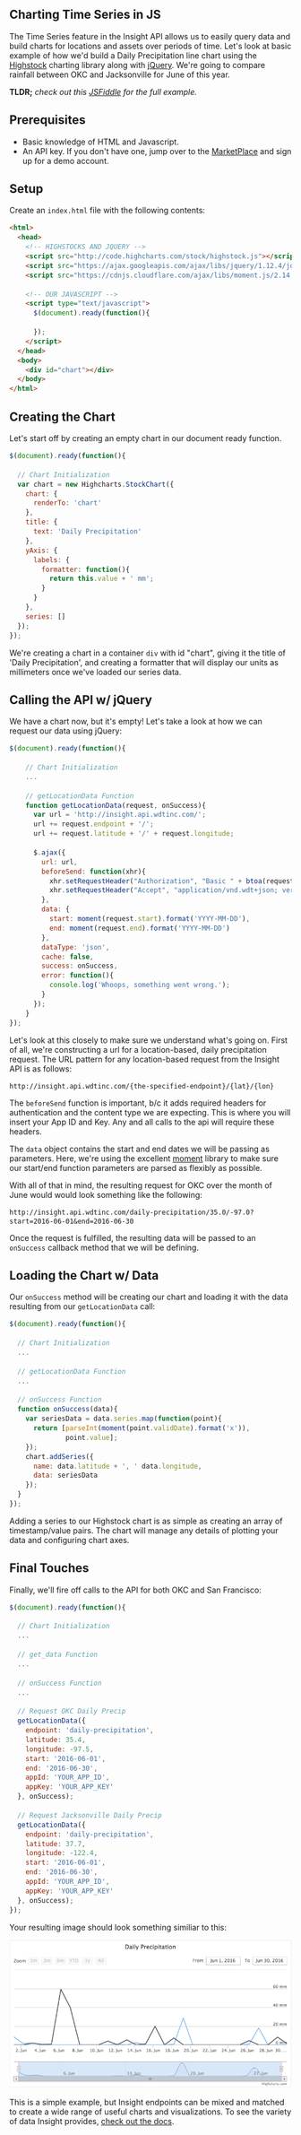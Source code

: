 Charting Time Series in JS
--------------------------

The Time Series feature in the Insight API allows us to easily query data and build charts for locations and assets over periods of time. Let's look at basic example of how we'd build a Daily Precipitation line chart using the [Highstock](http://www.highcharts.com/stock/demo) charting library along with [jQuery](http://api.jquery.com/jquery.ajax/). We're going to compare rainfall between OKC and Jacksonville for June of this year.

**TLDR;** *check out this [JSFiddle](https://jsfiddle.net/h9g0sfme/6/) for the full example.*

Prerequisites
-------------

- Basic knowledge of HTML and Javascript.
- An API key. If you don't have one, jump over to the [MarketPlace](http://skywise.wdtinc.com) and sign up for a demo account.

Setup
-----

Create an `index.html` file with the following contents:

```html
<html>
  <head>
    <!-- HIGHSTOCKS AND JQUERY -->
    <script src="http://code.highcharts.com/stock/highstock.js"></script>
    <script src="https://ajax.googleapis.com/ajax/libs/jquery/1.12.4/jquery.min.js"></script>
    <script src="https://cdnjs.cloudflare.com/ajax/libs/moment.js/2.14.1/moment.js"></script>

    <!-- OUR JAVASCRIPT -->
    <script type="text/javascript">
      $(document).ready(function(){

      });
    </script>
  </head>
  <body>
    <div id="chart"></div>
  </body>
</html>
```

Creating the Chart
------------------

Let's start off by creating an empty chart in our document ready function.

```javascript
$(document).ready(function(){

  // Chart Initialization
  var chart = new Highcharts.StockChart({
    chart: {
      renderTo: 'chart'
    },
    title: {
      text: 'Daily Precipitation'
    },
    yAxis: {
      labels: {
      	formatter: function(){
      	  return this.value + ' mm';
      	}
      }
    },
    series: []
  });
});
```

We're creating a chart in a container `div` with id "chart", giving it the title of 'Daily Precipitation', and creating a formatter that will display our units as millimeters once we've loaded our series data.

Calling the API w/ jQuery
-------------------------

We have a chart now, but it's empty! Let's take a look at how we can request our data using jQuery:

```javascript
$(document).ready(function(){

    // Chart Initialization
    ...

    // getLocationData Function
	function getLocationData(request, onSuccess){
	  var url = 'http://insight.api.wdtinc.com/';
	  url += request.endpoint + '/';
	  url += request.latitude + '/' + request.longitude;

	  $.ajax({
	    url: url,
	    beforeSend: function(xhr){
	      xhr.setRequestHeader("Authorization", "Basic " + btoa(request.appId + ":" + request.appKey));
	      xhr.setRequestHeader("Accept", "application/vnd.wdt+json; version=1");
	    },
	    data: {
	      start: moment(request.start).format('YYYY-MM-DD'),
	      end: moment(request.end).format('YYYY-MM-DD')
	    },
	    dataType: 'json',
	    cache: false,
	    success: onSuccess,
	    error: function(){
	      console.log('Whoops, something went wrong.');
	    }
	  });
	}
});
```

Let's look at this closely to make sure we understand what's going on. First of all, we're constructing a url for a location-based, daily precipitation request. The URL pattern for any location-based request from the Insight API is as follows:

```
http://insight.api.wdtinc.com/{the-specified-endpoint}/{lat}/{lon}
```

The `beforeSend` function is important, b/c it adds required headers for authentication and the content type we are expecting. This is where you will insert your App ID and Key. Any and all calls to the api will require these headers.

The `data` object contains the start and end dates we will be passing as parameters. Here, we're using the excellent [moment](http://momentjs.com/) library to make sure our start/end function parameters are parsed as flexibly as possible.

With all of that in mind, the resulting request for OKC over the month of June would would look something like the following:

```
http://insight.api.wdtinc.com/daily-precipitation/35.0/-97.0?start=2016-06-01&end=2016-06-30
```

Once the request is fulfilled, the resulting data will be passed to an `onSuccess` callback method that we will be defining.


Loading the Chart w/ Data
-------------------------

Our `onSuccess` method will be creating our chart and loading it with the data resulting from our `getLocationData` call:

```javascript
$(document).ready(function(){

  // Chart Initialization
  ...

  // getLocationData Function
  ...

  // onSuccess Function
  function onSuccess(data){
    var seriesData = data.series.map(function(point){
      return [parseInt(moment(point.validDate).format('x')),
              point.value];
    });
	chart.addSeries({
	  name: data.latitude + ', ' data.longitude,
      data: seriesData
    });
  }
});
```

Adding a series to our Highstock chart is as simple as creating an array of timestamp/value pairs. The chart will manage any details of plotting your data and configuring chart axes.

Final Touches
-------------

Finally, we'll fire off calls to the API for both OKC and San Francisco:

```javascript
$(document).ready(function(){

  // Chart Initialization
  ...

  // get_data Function
  ...

  // onSuccess Function
  ...

  // Request OKC Daily Precip
  getLocationData({
    endpoint: 'daily-precipitation',
    latitude: 35.4,
    longitude: -97.5,
    start: '2016-06-01',
    end: '2016-06-30',
    appId: 'YOUR_APP_ID',
    appKey: 'YOUR_APP_KEY'
  }, onSuccess);

  // Request Jacksonville Daily Precip
  getLocationData({
    endpoint: 'daily-precipitation',
    latitude: 37.7,
    longitude: -122.4,
    start: '2016-06-01',
    end: '2016-06-30',
    appId: 'YOUR_APP_ID',
    appKey: 'YOUR_APP_KEY'
  }, onSuccess);
});
```

Your resulting image should look something similiar to this:


![img](/static/img/daily_precip.png)

This is a simple example, but Insight endpoints can be mixed and matched to create a wide range of useful charts and visualizations. To see the variety of data Insight provides, [check out the docs](http://docs.api.wdtinc.com/insight-api/en/latest/overview.html).
